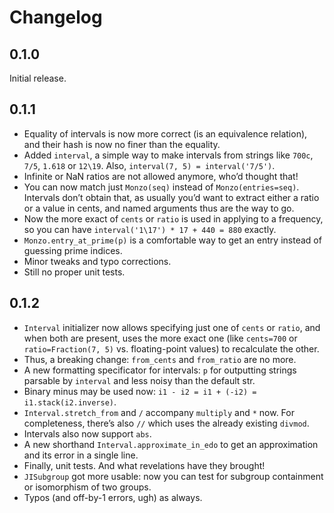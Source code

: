 # Changelog

## 0.1.0

Initial release.

## 0.1.1

* Equality of intervals is now more correct (is an equivalence relation), and their hash is now no finer than the equality.
* Added `interval`, a simple way to make intervals from strings like `700c`, `7/5`, `1.618` or `12\19`. Also, `interval(7, 5) = interval('7/5')`.
* Infinite or NaN ratios are not allowed anymore, who’d thought that!
* You can now match just `Monzo(seq)` instead of `Monzo(entries=seq)`. Intervals don’t obtain that, as usually you’d want to extract either a ratio or a value in cents, and named arguments thus are the way to go.
* Now the more exact of `cents` or `ratio` is used in applying to a frequency, so you can have `interval('1\17') * 17 + 440 = 880` exactly.
* `Monzo.entry_at_prime(p)` is a comfortable way to get an entry instead of guessing prime indices.
* Minor tweaks and typo corrections.
* Still no proper unit tests.

## 0.1.2

* `Interval` initializer now allows specifying just one of `cents` or `ratio`, and when both are present, uses the more exact one (like `cents=700` or `ratio=Fraction(7, 5)` vs. floating-point values) to recalculate the other.
* Thus, a breaking change: `from_cents` and `from_ratio` are no more.
* A new formatting specificator for intervals: `p` for outputting strings parsable by `interval` and less noisy than the default str.
* Binary minus may be used now: `i1 - i2 = i1 + (-i2) = i1.stack(i2.inverse)`.
* `Interval.stretch_from` and `/` accompany `multiply` and `*` now. For completeness, there’s also `//` which uses the already existing `divmod`.
* Intervals also now support `abs`.
* A new shorthand `Interval.approximate_in_edo` to get an approximation and its error in a single line.
* Finally, unit tests. And what revelations have they brought!
* `JISubgroup` got more usable: now you can test for subgroup containment or isomorphism of two groups.
* Typos (and off-by-1 errors, ugh) as always.

